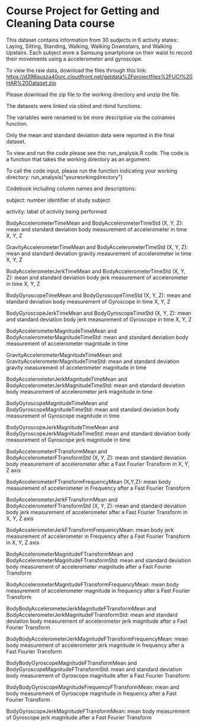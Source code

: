 # Course Project for Getting and Cleaning Data course

This dataset contains information from 30 sudjects in 6 activity states: Laying, Sitting, Standing, Walking, Walking Downstairs, and Walking Upstairs.  Each subject wore a Samsung smartphone on their waist to record their movements using a accelerometer and gyroscope.

To view the raw data, download the files through this link: https://d396qusza40orc.cloudfront.net/getdata%2Fprojectfiles%2FUCI%20HAR%20Dataset.zip

Please download the zip file to the working directory and unzip the file.

The datasets were linked via cbind and rbind functions.

The variables were renamed to be more descriptive via the colnames function.

Only the mean and standard deviation data were reported in the final dataset. 

To view and run the code please see the: run_analysis.R code.  The code is a function that takes the working directory as an argument.

To call the code input, please run the function indicating your working directory: run_analysis("yourworkingdirectory")

Codebook including column names and descriptions:

subject: number identifier of study subject

activity: label of activity being performed

BodyAccelerometerTimeMean and BodyAccelerometerTimeStd (X, Y, Z): mean and standard deviation body measurement of accelerometer in time X, Y, Z

GravityAccelerometerTimeMean and BodyAccelerometerTimeStd (X, Y, Z): mean and standard deviation gravity measurement of accelerometer in time X, Y, Z

BodyAccelerometerJerkTimeMean and BodyAccelerometerTimeStd (X, Y, Z): mean and standard deviation body jerk measurement of accelerometer in time X, Y, Z

BodyGyroscopeTimeMean and BodyGyroscopeTimeStd (X, Y, Z): mean and standard deviation body measurement of Gyroscope in time X, Y, Z

BodyGyroscopeJerkTimeMean and BodyGyroscopeTimeStd (X, Y, Z): mean and standard deviation body jerk measurement of Gyroscope in time X, Y, Z

BodyAccelerometerMagnitudeTimeMean and BodyAccelerometerMagnitudeTimeStd: mean and standard deviation body measurement of accelerometer magnitude in time

GravityAccelerometerMagnitudeTimeMean and GravityAccelerometerMagnitudeTimeStd: mean and standard deviation gravity measurement of accelerometer magnitude in time

BodyAccelerometerJerkMagnitudeTimeMean and BodyAccelerometerJerkMagnitudeTimeStd: mean and standard deviation body measurement of accelerometer jerk magnitude in time

BodyGyroscopeMagnitudeTimeMean and BodyGyroscopeMagnitudeTimeStd: mean and standard deviation body measurement of Gyroscope magnitude in time

BodyGyroscopeJerkMagnitudeTimeMean and BodyGyroscopeJerkMagnitudeTimeStd: mean and standard deviation body measurement of Gyroscope jerk magnitude in time

BodyAccelerometerFTransformMean and BodyAccelerometerFTransformStd (X, Y, Z): mean and standard deviation body measurement of accelerometer after a Fast Fourier Transform in X, Y, Z axis

BodyAccelerometerFTransformFrequencyMean (X,Y,Z): mean body measurement of accelerometer in Frequency after a Fast Fourier Transform

BodyAccelerometerJerkFTransformMean and BodyAccelerometerFTransformStd (X, Y, Z): mean and standard deviation body jerk measurement of accelerometer after a Fast Fourier Transform in X, Y, Z axis

BodyAccelerometerJerkFTransformFrequencyMean: mean body jerk measurement of accelerometer in Frequency after a Fast Fourier Transform in X, Y, Z axis

BodyAccelerometerMagnitudeFTransformMean and BodyAccelerometerMagnitudeFTransformStd: mean and standard deviation body measurement of accelerometer magnitude after a Fast Fourier Transform

BodyAccelerometerMagnitudeFTransformFrequencyMean: mean body measurement of accelerometer magnitude in frequency after a Fast Fourier Transform

BodyBodyAccelerometerJerkMagnitudeFTransformMean and BodyAccelerometerJerkMagnitudeFTransformStd: mean and standard deviation body measurement of accelerometer jerk magnitude after a Fast Fourier Transform

BodyBodyAccelerometerJerkMagnitudeFTransformFrequencyMean: mean body measurement of accelerometer jerk magnitude in frequency after a Fast Fourier Transform

BodyBodyGyroscopeMagnitudeFTransformMean and BodyGyroscopeMagnitudeFTransformStd: mean and standard deviation body measurement of Gyroscope magnitude after a Fast Fourier Transform

BodyBodyGyroscopeMagnitudeFrequencyFTransformMean: mean and body measurement of Gyroscope magnitude in frequency after a Fast Fourier Transform

BodyGyroscopeJerkMagnitudeFTransformMean: mean body measurement of Gyroscope jerk magnitude after a Fast Fourier Transform



